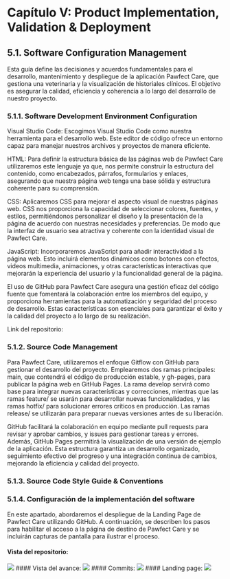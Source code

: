 # Capítulo V: Product Implementation, Validation & Deployment
## 5.1. Software Configuration Management
Esta guía define las decisiones y acuerdos fundamentales para el desarrollo, mantenimiento y despliegue de la aplicación Pawfect Care, que gestiona una veterinaria y la visualización de historiales clínicos. El objetivo es asegurar la calidad, eficiencia y coherencia a lo largo del desarrollo de nuestro proyecto.

### 5.1.1. Software Development Environment Configuration
Visual Studio Code: Escogimos Visual Studio Code como nuestra herramienta para el desarrollo web. Este editor de código ofrece un entorno capaz para manejar nuestros archivos y proyectos de manera eficiente.

HTML: Para definir la estructura básica de las páginas web de Pawfect Care utilizaremos este lenguaje ya que, nos permite construir la estructura del contenido, como encabezados, párrafos, formularios y enlaces, asegurando que nuestra página web tenga una base sólida y estructura coherente para su comprensión.

CSS: Aplicaremos CSS para mejorar el aspecto visual de nuestras páginas web. CSS nos proporciona la capacidad de seleccionar colores, fuentes, y estilos, permitiéndonos personalizar el diseño y la presentación de la página de acuerdo con nuestras necesidades y preferencias. De modo que la interfaz de usuario sea atractiva y coherente con la identidad visual de Pawfect Care.

JavaScript: Incorporaremos JavaScript para añadir interactividad a la página web. Esto incluirá elementos dinámicos como botones con efectos, videos multimedia, animaciones, y otras características interactivas que mejorarán la experiencia del usuario y la funcionalidad general de la página.

El uso de GitHub para Pawfect Care asegura una gestión eficaz del código fuente que fomentará la colaboración entre los miembros del equipo, y proporciona herramientas para la automatización y seguridad del proceso de desarrollo. Estas características son esenciales para garantizar el éxito y la calidad del proyecto a lo largo de su realización.

Link del repositorio: 

### 5.1.2. Source Code Management
Para Pawfect Care, utilizaremos el enfoque Gitflow con GitHub para gestionar el desarrollo del proyecto. Emplearemos dos ramas principales: main, que contendrá el código de producción estable, y gh-pages, para publicar la página web en GitHub Pages. La rama develop servirá como base para integrar nuevas características y correcciones, mientras que las ramas feature/ se usarán para desarrollar nuevas funcionalidades, y las ramas hotfix/ para solucionar errores críticos en producción. Las ramas release/ se utilizarán para preparar nuevas versiones antes de su liberación.

GitHub facilitará la colaboración en equipo mediante pull requests para revisar y aprobar cambios, y issues para gestionar tareas y errores. Además, GitHub Pages permitirá la visualización de una versión de ejemplo de la aplicación. Esta estructura garantiza un desarrollo organizado, seguimiento efectivo del progreso y una integración continua de cambios, mejorando la eficiencia y calidad del proyecto.

### 5.1.3. Source Code Style Guide & Conventions

### 5.1.4. Configuración de la implementación del software
En este apartado, abordaremos el despliegue de la Landing Page de Pawfect Care utilizando GitHub. A continuación, se describen los pasos para habilitar el acceso a la página de destino de Pawfect Care y se incluirán capturas de pantalla para ilustrar el proceso.

#### Vista del repositorio:
<img src="/img/rep1.png">
#### Vista del avance:
<img src="/img/rep2.png">
#### Commits:
<img src="/img/rep4.png">
#### Landing page:
<img src="/img/rep3.png">

